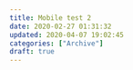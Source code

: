 ```yaml
---
title: Mobile test 2
date: 2020-02-27 01:31:32
updated: 2020-04-07 19:02:45
categories: ["Archive"]
draft: true
---
```



